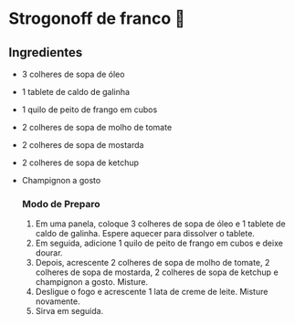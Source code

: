 # Strogonoff de franco :chicken:

Ingredientes
------------

* 3 colheres de sopa de óleo

* 1 tablete de caldo de galinha

* 1 quilo de peito de frango em cubos

* 2 colheres de sopa de molho de tomate

* 2 colheres de sopa de mostarda

* 2 colheres de sopa de ketchup

* Champignon a gosto
  
  ### Modo de Preparo
  
  1. Em uma panela, coloque 3 colheres de sopa de óleo e 1 tablete de caldo de galinha. Espere aquecer para dissolver o tablete.
  2. Em seguida, adicione 1 quilo de peito de frango em cubos e deixe dourar.
  3. Depois, acrescente 2 colheres de sopa de molho de tomate, 2 colheres de sopa de mostarda, 2 colheres de sopa de ketchup e champignon a gosto. Misture.
  4. Desligue o fogo e acrescente 1 lata de creme de leite. Misture novamente.
  5. Sirva em seguida.
